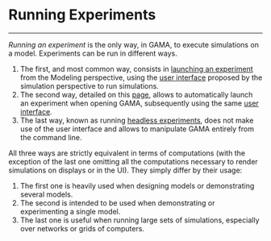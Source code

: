 # Running Experiments

---

_Running an experiment_ is the only way, in GAMA, to execute simulations on a model. Experiments can be run in different ways.
  1. The first, and most common way, consists in [launching an experiment](G__LaunchingExperiments.md) from the Modeling perspective, using the [user interface](G__ExperimentsUserInterface.md) proposed by the simulation perspective to run simulations.
  1. The second way, detailed on this [page](G__Launching.md), allows to automatically launch an experiment when opening GAMA, subsequently using the same [user interface](G__ExperimentsUserInterface.md).
  1. The last way, known as running [headless experiments](G__Headless.md), does not make use of the user interface and allows to manipulate GAMA entirely from the command line.

All three ways are strictly equivalent in terms of computations (with the exception of the last one omitting all the computations necessary to render simulations on displays or in the UI). They simply differ by their usage:
  1. The first one is heavily used when designing models or demonstrating several models.
  1. The second is intended to be used when demonstrating or experimenting a single model.
  1. The last one is useful when running large sets of simulations, especially over networks or grids of computers.